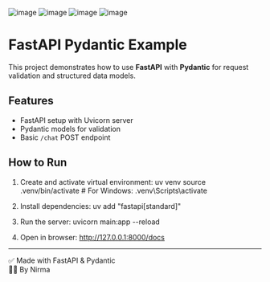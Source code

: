 ![image](https://github.com/user-attachments/assets/8a09d97e-a3ab-40b6-9f87-9ebc81e8d14d)
![image](https://github.com/user-attachments/assets/a5f3a7b5-ca42-4ae9-baf4-9fffc29134cb)
![image](https://github.com/user-attachments/assets/12304fca-d881-4999-85ae-7383e1c2ea2c)
![image](https://github.com/user-attachments/assets/e0f42f59-1149-4ef8-91f4-3010dd38cd2a)

# FastAPI Pydantic Example

This project demonstrates how to use **FastAPI** with **Pydantic** for request validation and structured data models.

## Features
- FastAPI setup with Uvicorn server
- Pydantic models for validation
- Basic `/chat` POST endpoint

## How to Run

1. Create and activate virtual environment:
uv venv
source .venv/bin/activate # For Windows: .venv\Scripts\activate

2. Install dependencies:
uv add "fastapi[standard]"

3. Run the server:
uvicorn main:app --reload

4. Open in browser:
http://127.0.0.1:8000/docs
---

✅ Made with FastAPI & Pydantic  
👩‍💻 By Nirma
